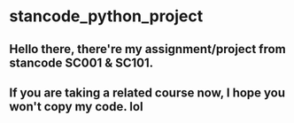 # stancode_python_project
## Hello there, there're my assignment/project from stancode SC001 & SC101.
## If you are taking a related course now, I hope you won't copy my code. lol
